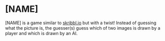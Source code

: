 # [NAME]

[NAME] is a game similar to [skribbl.io](https://skribbl.io/) but with a twist!  Instead of guessing what the picture is, the guesser(s) guess which of two images is drawn by a player and which is drawn by an AI.